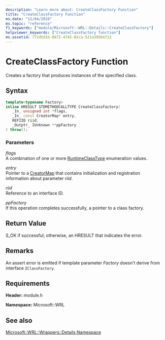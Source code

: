 ```yaml
---
description: "Learn more about: CreateClassFactory Function"
title: "CreateClassFactory Function"
ms.date: "11/04/2016"
ms.topic: "reference"
f1_keywords: ["module/Microsoft::WRL::Details::CreateClassFactory"]
helpviewer_keywords: ["CreateClassFactory function"]
ms.assetid: 772d5d1b-8872-4745-81ca-521a39564713
---
```

# CreateClassFactory Function

Creates a factory that produces instances of the specified class.

## Syntax

```cpp
template<typename Factory>
inline HRESULT STDMETHODCALLTYPE CreateClassFactory(
   _In_ unsigned int *flags,
   _In_ const CreatorMap* entry,
   REFIID riid,
   _Outptr_ IUnknown **ppFactory
) throw();
```

### Parameters

*flags*<br/>
A combination of one or more [RuntimeClassType](runtimeclasstype-enumeration.md) enumeration values.

*entry*<br/>
Pointer to a [CreatorMap](creatormap-structure.md) that contains initialization and registration information about parameter *riid*.

*riid*<br/>
Reference to an interface ID.

*ppFactory*<br/>
If this operation completes successfully, a pointer to a class factory.

## Return Value

S_OK if successful; otherwise, an HRESULT that indicates the error.

## Remarks

An assert error is emitted if template parameter *Factory* doesn't derive from interface `IClassFactory`.

## Requirements

**Header:** module.h

**Namespace:** Microsoft::WRL

## See also

[Microsoft::WRL::Wrappers::Details Namespace](microsoft-wrl-wrappers-details-namespace.md)
